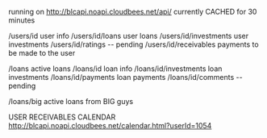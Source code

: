 running on 
http://blcapi.noapi.cloudbees.net/api/
currently CACHED for 30 minutes

/users/id		user info
/users/id/loans		user loans
/users/id/investments	user investments
/users/id/ratings	-- pending
/users/id/receivables	payments to be made to the user

/loans			active loans
/loans/id		loan info
/loans/id/investments	loan investments
/loans/id/payments	loan payments
/loans/id/comments	--pending 

/loans/big		active loans from BIG guys

USER RECEIVABLES CALENDAR
http://blcapi.noapi.cloudbees.net/calendar.html?userId=1054
